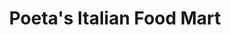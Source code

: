 ---
title: "Poeta's Italian Food Mart"
url: /highwood/poetas-italian-food-mart/
shop: Supermarkt
---